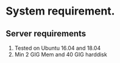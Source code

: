 # System requirement.

## Server requirements
1. Tested on Ubuntu 16.04 and 18.04
2. Min 2 GIG Mem and 40 GIG harddisk
